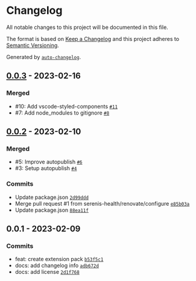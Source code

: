 # Changelog

All notable changes to this project will be documented in this file.

The format is based on [Keep a Changelog](https://keepachangelog.com/en/1.0.0/)
and this project adheres to [Semantic Versioning](https://semver.org/spec/v2.0.0.html).

Generated by [`auto-changelog`](https://github.com/CookPete/auto-changelog).

## [0.0.3](https://github.com/serenis-health/vscode-essentials/compare/0.0.2...0.0.3) - 2023-02-16

### Merged

- #10: Add vscode-styled-components [`#11`](https://github.com/serenis-health/vscode-essentials/pull/11)
- #7: Add node_modules to gitignore [`#8`](https://github.com/serenis-health/vscode-essentials/pull/8)

## [0.0.2](https://github.com/serenis-health/vscode-essentials/compare/0.0.1...0.0.2) - 2023-02-10

### Merged

- #5: Improve autopublish [`#6`](https://github.com/serenis-health/vscode-essentials/pull/6)
- #3: Setup autopublish [`#4`](https://github.com/serenis-health/vscode-essentials/pull/4)

### Commits

- Update package.json [`2d99ddd`](https://github.com/serenis-health/vscode-essentials/commit/2d99ddd4228d094db91709e3fe95997caff9b9a6)
- Merge pull request #1 from serenis-health/renovate/configure [`e85b03a`](https://github.com/serenis-health/vscode-essentials/commit/e85b03ade1f74a689b0fb150edb5f7236e57fdae)
- Update package.json [`88ea11f`](https://github.com/serenis-health/vscode-essentials/commit/88ea11f0315ff4a121f0b52ba9d118e4620a5689)

## 0.0.1 - 2023-02-09

### Commits

- feat: create extension pack [`b53f5c1`](https://github.com/serenis-health/vscode-essentials/commit/b53f5c10a52fb6ab91e114b346f9a9d5d85059b1)
- docs: add changelog info [`adb672d`](https://github.com/serenis-health/vscode-essentials/commit/adb672d59086d87665a38b0b27e6b85874ce0c73)
- docs: add license [`2d1f768`](https://github.com/serenis-health/vscode-essentials/commit/2d1f768af11c6d7e12188770d94e054e62184e1a)
